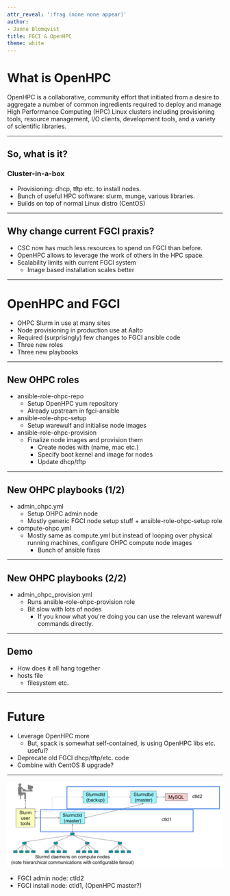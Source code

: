 ```yaml
---
attr_reveal: ':frag (none none appear)'
author:
- Janne Blomqvist
title: FGCI & OpenHPC
theme: white
---
```


# What is OpenHPC

OpenHPC is a collaborative, community effort that initiated from a
desire to aggregate a number of common ingredients required to deploy
and manage High Performance Computing (HPC) Linux clusters including
provisioning tools, resource management, I/O clients, development
tools, and a variety of scientific libraries.

---

## So, what is it?

### Cluster-in-a-box

- Provisioning: dhcp, tftp etc. to install nodes.
- Bunch of useful HPC software: slurm, munge, various libraries.
- Builds on top of normal Linux distro (CentOS)

---

## Why change current FGCI praxis?

- CSC now has much less resources to spend on FGCI than before.
- OpenHPC allows to leverage the work of others in the HPC space.
- Scalability limits with current FGCI system
  - Image based installation scales better

---

# OpenHPC and FGCI

- OHPC Slurm in use at many sites
- Node provisioning in production use at Aalto
- Required (surprisingly) few changes to FGCI ansible code
- Three new roles
- Three new playbooks

---

## New OHPC roles

- ansible-role-ohpc-repo
  - Setup OpenHPC yum repository
  - Already upstream in fgci-ansible
- ansible-role-ohpc-setup
  - Setup warewulf and initialise node images
- ansible-role-ohpc-provision
  - Finalize node images and provision them
    - Create nodes with (name, mac etc.)
    - Specify boot kernel and image for nodes
    - Update dhcp/tftp

---

## New OHPC playbooks (1/2)

- admin_ohpc.yml
  - Setup OHPC admin node
  - Mostly generic FGCI node setup stuff + ansible-role-ohpc-setup
    role
- compute-ohpc.yml
  - Mostly same as compute.yml but instead of looping over physical
    running machines, configure OHPC compute node images
    - Bunch of ansible fixes

---

## New OHPC playbooks (2/2)

- admin_ohpc_provision.yml
  - Runs ansible-role-ohpc-provision role
  - Bit slow with lots of nodes
    - If you know what you're doing you can use the relevant warewulf commands directly.

---

## Demo

- How does it all hang together
- hosts file
  - filesystem etc.

---

# Future

- Leverage OpenHPC more
  - But, spack is somewhat self-contained, is using OpenHPC libs
    etc. useful?
- Deprecate old FGCI dhcp/tftp/etc. code
- Combine with CentOS 8 upgrade?

---

![Recommended Slurm setup by SchedMD](slurm_service.png "Recommended setup by SchedMD")

- FGCI admin node: ctld2
- FGCI install node: ctld1, (OpenHPC master?)



